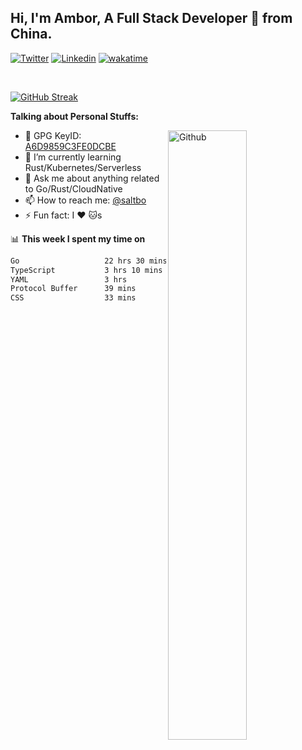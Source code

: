 ## Hi, I'm Ambor, A Full Stack Developer 🚀 from China.

[![Twitter](https://img.shields.io/badge/-saltbo-1ca0f1?style=flat&logo=twitter&logoColor=white)](https://twitter.com/rdsaltbo)
[![Linkedin](https://img.shields.io/badge/-saltbo-blue?style=flat&logo=Linkedin&logoColor=white)](https://www.linkedin.com/in/saltbo/)
[![wakatime](https://wakatime.com/badge/user/f82b1c77-faab-48cd-aef5-a12c0aff104b.svg)](https://wakatime.com/@f82b1c77-faab-48cd-aef5-a12c0aff104b)

&nbsp;  

[![GitHub Streak](http://github-readme-streak-stats.herokuapp.com?user=saltbo&hide_border=true&date_format=M%20j%5B%2C%20Y%5D)](https://git.io/streak-stats)

**Talking about Personal Stuffs:**
<!-- Any image aligned to the right. Beware the width  -->
<img width="50%" align="right" alt="Github" src="https://raw.githubusercontent.com/saltbo/saltbo/master/images/git-header.svg" />

- 🤘 GPG KeyID: [A6D9859C3FE0DCBE](https://saltbo.cn/pgp_keys.asc)
- 🌱 I’m currently learning Rust/Kubernetes/Serverless
- 💬 Ask me about anything related to Go/Rust/CloudNative
- 📫 How to reach me: [@saltbo](https://t.me/saltbo)
- ⚡ Fun fact: I :heart: :cat:s


📊 **This week I spent my time on**
<!--START_SECTION:waka-->

```txt
Go                   22 hrs 30 mins  █████████████████▒░░░░░░░   69.16 %
TypeScript           3 hrs 10 mins   ██▒░░░░░░░░░░░░░░░░░░░░░░   09.77 %
YAML                 3 hrs           ██▒░░░░░░░░░░░░░░░░░░░░░░   09.26 %
Protocol Buffer      39 mins         ▓░░░░░░░░░░░░░░░░░░░░░░░░   02.04 %
CSS                  33 mins         ▒░░░░░░░░░░░░░░░░░░░░░░░░   01.70 %
```

<!--END_SECTION:waka-->
